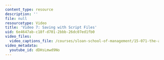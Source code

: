 ```yaml
---
content_type: resource
description: ''
file: null
resourcetype: Video
title: 'Video 7: Saving with Script Files'
uid: 6e4647ab-c18f-d701-2bbb-26dc07ed1fb0
video_files:
  video_captions_file: /courses/sloan-school-of-management/15-071-the-analytics-edge-spring-2017/an-introduction-to-analytics/working-with-data-an-introduction-to-r/video-7-saving-with-script-files/video-7-saving-with-script-files-0/dDHsLmwd9No.vtt
video_metadata:
  youtube_id: dDHsLmwd9No
---
```

